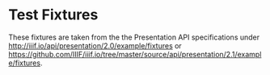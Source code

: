 # Test Fixtures

These fixtures are taken from the the Presentation API specifications under <http://iiif.io/api/presentation/2.0/example/fixtures> or <https://github.com/IIIF/iiif.io/tree/master/source/api/presentation/2.1/example/fixtures>.
